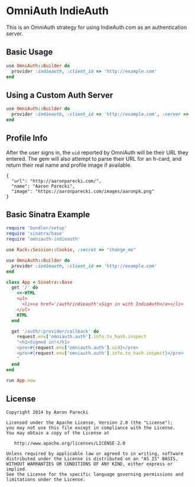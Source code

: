 OmniAuth IndieAuth
==================

This is an OmniAuth strategy for using IndieAuth.com as an authentication server.

Basic Usage
-----------

```ruby
use OmniAuth::Builder do
  provider :indieauth, :client_id => 'http://example.com'
end
```

Using a Custom Auth Server
--------------------------

```ruby
use OmniAuth::Builder do
  provider :indieauth, :client_id => 'http://example.com', :server => 'https://indieauth.com'
end
```

Profile Info
------------

After the user signs in, the `uid` reported by OmniAuth will be their URL they entered. The gem will also attempt to parse their URL for an h-card, and return their real name and profile image if available.

```
{
  "url": "http://aaronparecki.com/",
  "name": "Aaron Parecki",
  "image": "https://aaronparecki.com/images/aaronpk.png"
}
```


Basic Sinatra Example
---------------------

```ruby
require 'bundler/setup'
require 'sinatra/base'
require 'omniauth-indieauth'

use Rack::Session::Cookie, :secret => "change_me"

use OmniAuth::Builder do
  provider :indieauth, :client_id => 'http://example.com'
end

class App < Sinatra::Base
  get '/' do
    <<-HTML
    <ul>
      <li><a href='/auth/indieauth'>Sign in with IndieAuth</a></li>
    </ul>
    HTML
  end

  get '/auth/:provider/callback' do
    request.env['omniauth.auth'].info.to_hash.inspect
    "<h1>Signed in!</h1>
    <pre>#{request.env['omniauth.auth'].uid}</pre>
    <pre>#{request.env['omniauth.auth'].info.to_hash.inspect}</pre>
    "
  end
end

run App.new
```


License
-------

```
Copyright 2014 by Aaron Parecki

Licensed under the Apache License, Version 2.0 (the "License");
you may not use this file except in compliance with the License.
You may obtain a copy of the License at

   http://www.apache.org/licenses/LICENSE-2.0

Unless required by applicable law or agreed to in writing, software
distributed under the License is distributed on an "AS IS" BASIS,
WITHOUT WARRANTIES OR CONDITIONS OF ANY KIND, either express or implied.
See the License for the specific language governing permissions and
limitations under the License.
```
